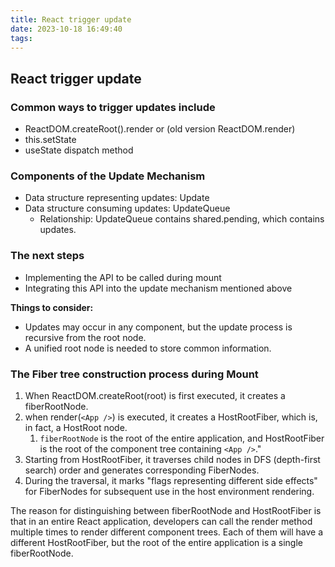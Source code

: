 ```yaml
---
title: React trigger update
date: 2023-10-18 16:49:40
tags:
---
```


## React trigger update

### Common ways to trigger updates include
- ReactDOM.createRoot().render or (old version ReactDOM.render)
- this.setState
- useState dispatch method

### Components of the Update Mechanism

- Data structure representing updates: Update
- Data structure consuming updates: UpdateQueue
  - Relationship: UpdateQueue contains shared.pending, which contains updates.

### The next steps
- Implementing the API to be called during mount
- Integrating this API into the update mechanism mentioned above

**Things to consider:**
- Updates may occur in any component, but the update process is recursive from the root node.
- A unified root node is needed to store common information.

### The Fiber tree construction process during **Mount**

1. When ReactDOM.createRoot(root) is first executed, it creates a fiberRootNode.
2. when render(`<App />`) is executed, it creates a HostRootFiber, which is, in fact, a HostRoot node.
   1. `fiberRootNode` is the root of the entire application, and HostRootFiber is the root of the component tree containing `<App />`."
3.  Starting from HostRootFiber, it traverses child nodes in DFS (depth-first search) order and generates corresponding FiberNodes.
4.  During the traversal, it marks "flags representing different side effects" for FiberNodes for subsequent use in the host environment rendering.

The reason for distinguishing between fiberRootNode and HostRootFiber is that in an entire React application, developers can call the render method multiple times to render different component trees. Each of them will have a different HostRootFiber, but the root of the entire application is a single fiberRootNode.